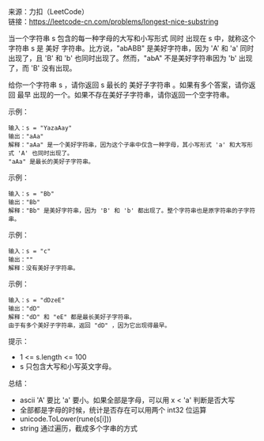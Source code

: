 
来源：力扣（LeetCode）  
链接：https://leetcode-cn.com/problems/longest-nice-substring

当一个字符串 s 包含的每一种字母的大写和小写形式 同时 出现在 s 中，就称这个字符串 s 是 美好 字符串。比方说，"abABB" 是美好字符串，因为 'A' 和 'a' 同时出现了，且 'B' 和 'b' 也同时出现了。然而，"abA" 不是美好字符串因为 'b' 出现了，而 'B' 没有出现。

给你一个字符串 s ，请你返回 s 最长的 美好子字符串 。如果有多个答案，请你返回 最早 出现的一个。如果不存在美好子字符串，请你返回一个空字符串。


示例：
```
输入：s = "YazaAay"
输出："aAa"
解释："aAa" 是一个美好字符串，因为这个子串中仅含一种字母，其小写形式 'a' 和大写形式 'A' 也同时出现了。
"aAa" 是最长的美好子字符串。
```
示例：
```
输入：s = "Bb"
输出："Bb"
解释："Bb" 是美好字符串，因为 'B' 和 'b' 都出现了。整个字符串也是原字符串的子字符串。
```
示例：
```
输入：s = "c"
输出：""
解释：没有美好子字符串。
```
示例：
```
输入：s = "dDzeE"
输出："dD"
解释："dD" 和 "eE" 都是最长美好子字符串。
由于有多个美好子字符串，返回 "dD" ，因为它出现得最早。
```


提示：

* 1 <= s.length <= 100
* s 只包含大写和小写英文字母。


总结：
* ascii 'A' 要比 'a'  要小。如果全部是字母，可以用 x < 'a' 判断是否大写
* 全部都是字母的时候，统计是否存在可以用两个 int32 位运算
* unicode.ToLower(rune(s[i]))
* string 通过遍历，截成多个字串的方式